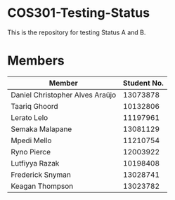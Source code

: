 # COS301-Testing-Status
This is the repository for testing Status A and B.

# Members
| Member						   | Student No. |
| -------------------------------- | ----------- |
| Daniel Christopher Alves Araüjo  | 13073878    |
| Taariq Ghoord					   | 10132806	 |
| Lerato Lelo					   | 11197961	 |
| Semaka Malapane				   | 13081129	 |
| Mpedi Mello					   | 11210754    |
| Ryno Pierce				   	   | 12003922	 | 
| Lutfiyya Razak				   | 10198408	 |
| Frederick Snyman				   | 13028741    |
| Keagan Thompson				   | 13023782    |


